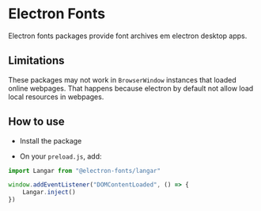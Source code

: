# Electron Fonts

Electron fonts packages provide font archives em electron desktop apps.

## Limitations

These packages may not work in `BrowserWindow` instances that loaded online webpages. That happens because electron by default not allow load local resources in webpages.

## How to use

* Install the package

* On your `preload.js`, add:

```ts
import Langar from "@electron-fonts/langar"

window.addEventListener("DOMContentLoaded", () => {
    Langar.inject()
})
```